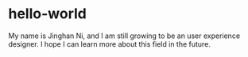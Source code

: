 # hello-world
My name is Jinghan Ni, and I am still growing to be an user experience designer. I hope I can learn more about this field in the future.
